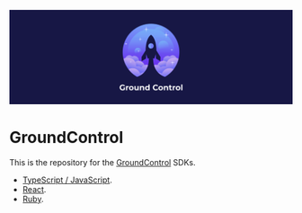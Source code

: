 ![GroundControl](./images/hero.png)

# GroundControl

This is the repository for the [GroundControl](https://groundcontrol.sh/) SDKs.

- [TypeScript / JavaScript](./packages/typescript/README.md).
- [React](./packages/react/README.md).
- [Ruby](./packages/ruby/README.md).

